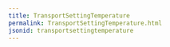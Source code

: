 ```yaml
---
title: TransportSettingTemperature
permalink: TransportSettingTemperature.html
jsonid: transportsettingtemperature
---
```

